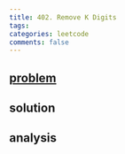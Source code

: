 ```yaml
---
title: 402. Remove K Digits
tags:  
categories: leetcode
comments: false
---
```



## [problem](https://leetcode.com/problems/remove-k-digits/)

## solution

## analysis
